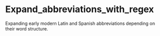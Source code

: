 # Expand_abbreviations_with_regex
Expanding early modern Latin and Spanish abbreviations depending on their word structure.
